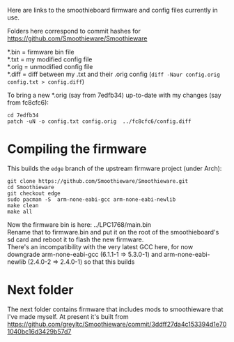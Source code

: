 Here are links to the smoothieboard firmware and config files currently in use.

Folders here correspond to commit hashes for https://github.com/Smoothieware/Smoothieware

*.bin = firmware bin file  
*.txt = my modified config file  
*.orig = unmodified config file  
*.diff = diff between my .txt and their .orig config (`diff -Naur config.orig config.txt > config.diff`)

To bring a new *.orig (say from 7edfb34) up-to-date with my changes (say from fc8cfc6):
```
cd 7edfb34
patch -uN -o config.txt config.orig  ../fc8cfc6/config.diff
```


# Compiling the firmware
This builds the `edge` branch of the upstream firmware project (under Arch):
```
git clone https://github.com/Smoothieware/Smoothieware.git
cd Smoothieware
git checkout edge
sudo pacman -S 	arm-none-eabi-gcc arm-none-eabi-newlib
make clean
make all
```
Now the firmware bin is here: ../LPC1768/main.bin  
Rename that to firmware.bin and put it on the root of the smoothieboard's sd card and reboot it to flash the new firmware.  
There's an incompatibility with the very latest GCC here, for now downgrade arm-none-eabi-gcc (6.1.1-1 => 5.3.0-1) and arm-none-eabi-newlib (2.4.0-2 => 2.4.0-1) so that this builds

# Next folder
The next folder contains firmware that includes mods to smoothieware that I've made myself. At present it's built from https://github.com/greyltc/Smoothieware/commit/3ddff27da4c153394d1e701040bc16d3429b57d7
